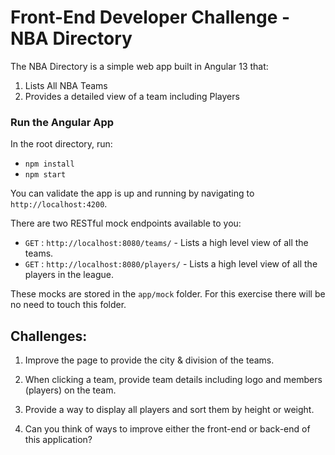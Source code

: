 # Front-End Developer Challenge - NBA Directory

The NBA Directory is a simple web app built in Angular 13 that:

1. Lists All NBA Teams
1. Provides a detailed view of a team including Players

### Run the Angular App

In the root directory, run:

- `npm install`
- `npm start`

You can validate the app is up and running by navigating to ``http://localhost:4200``.

There are two RESTful mock endpoints available to you:
- `GET` : `http://localhost:8080/teams/` - Lists a high level view of all the teams.
- `GET` : `http://localhost:8080/players/` - Lists a high level view of all the players in the league.

These mocks are stored in the `app/mock` folder. For this exercise there will be no need to touch this folder.

## Challenges:

1. Improve the page to provide the city & division of the teams. 

1. When clicking a team, provide team details including logo and members (players) on the team.

1. Provide a way to display all players and sort them by height or weight.

1. Can you think of ways to improve either the front-end or back-end of this application?
